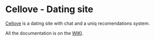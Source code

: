 Cellove - Dating site
=====================

[Cellove](http://www.cellove.com) is a dating site with chat and a uniq recomendations system.


All the documentation is on the [WIKI](https://github.com/Cellove/cellove/wiki).
